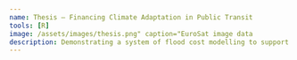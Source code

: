 ```yaml
---
name: Thesis – Financing Climate Adaptation in Public Transit
tools: [R]
image: /assets/images/thesis.png" caption="EuroSat image data
description: Demonstrating a system of flood cost modelling to support climate adaptation investment in the Lonon Underground.
---
```


<object data="/assets/pdfs/PAE - Climate Adaptation for London Transit.pdf" type='application/pdf'></object>
